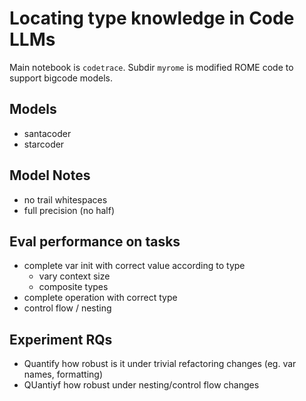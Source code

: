 # Locating type knowledge in Code LLMs

Main notebook is `codetrace`. Subdir `myrome` is modified ROME code to support bigcode models.

## Models

- santacoder
- starcoder

## Model Notes

- no trail whitespaces
- full precision (no half)


## Eval performance on tasks

- complete var init with correct value according to type
    - vary context size
    - composite types
- complete operation with correct type
- control flow / nesting

## Experiment RQs

- Quantify how robust is it under trivial refactoring changes (eg. var names, formatting)
- QUantiyf how robust under nesting/control flow changes